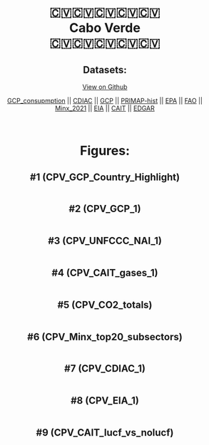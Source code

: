 
<center>
<h1 align="center">
🇨🇻🇨🇻🇨🇻🇨🇻🇨🇻
<br>
Cabo Verde
<br>
🇨🇻🇨🇻🇨🇻🇨🇻🇨🇻
</h1>
<h2>Datasets:</h2>
<p><a href="https://github.com/dquintani/GreenhouseData/tree/master/country_data/CPV_Cabo Verde/data">View on Github</a>
<br></p><p><a href="data/CPV_GCP_consupmption.csv">GCP_consupmption</a> || <a href="data/CPV_CDIAC.csv">CDIAC</a> || <a href="data/CPV_GCP.csv">GCP</a> || <a href="data/CPV_PRIMAP-hist.csv">PRIMAP-hist</a> || <a href="data/CPV_EPA.csv">EPA</a> || <a href="data/CPV_FAO.csv">FAO</a> || <a href="data/CPV_Minx_2021.csv">Minx_2021</a> || <a href="data/CPV_EIA.csv">EIA</a> || <a href="data/CPV_CAIT.csv">CAIT</a> || <a href="data/CPV_EDGAR.csv">EDGAR</a></p><p><br></p>
<h1>Figures:</h1><h2>#1 (CPV_GCP_Country_Highlight)</h2>
<p><img alt="" src="figures/CPV_GCP_Country_Highlight.png" /></p><h2>#2 (CPV_GCP_1)</h2>
<p><img alt="" src="figures/CPV_GCP_1.png" /></p><h2>#3 (CPV_UNFCCC_NAI_1)</h2>
<p><img alt="" src="figures/CPV_UNFCCC_NAI_1.png" /></p><h2>#4 (CPV_CAIT_gases_1)</h2>
<p><img alt="" src="figures/CPV_CAIT_gases_1.png" /></p><h2>#5 (CPV_CO2_totals)</h2>
<p><img alt="" src="figures/CPV_CO2_totals.png" /></p><h2>#6 (CPV_Minx_top20_subsectors)</h2>
<p><img alt="" src="figures/CPV_Minx_top20_subsectors.png" /></p><h2>#7 (CPV_CDIAC_1)</h2>
<p><img alt="" src="figures/CPV_CDIAC_1.png" /></p><h2>#8 (CPV_EIA_1)</h2>
<p><img alt="" src="figures/CPV_EIA_1.png" /></p><h2>#9 (CPV_CAIT_lucf_vs_nolucf)</h2>
<p><img alt="" src="figures/CPV_CAIT_lucf_vs_nolucf.png" /></p>